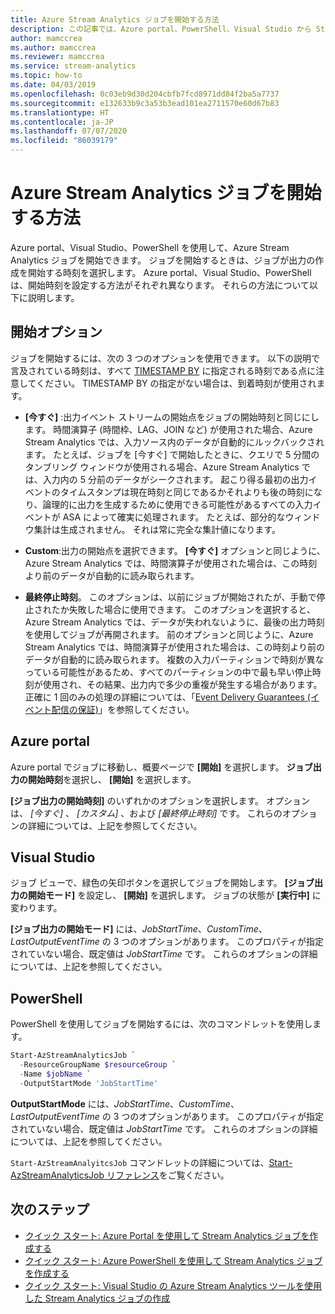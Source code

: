 ```yaml
---
title: Azure Stream Analytics ジョブを開始する方法
description: この記事では、Azure portal、PowerShell、Visual Studio から Stream Analytics ジョブを開始する方法について説明します。
author: mamccrea
ms.author: mamccrea
ms.reviewer: mamccrea
ms.service: stream-analytics
ms.topic: how-to
ms.date: 04/03/2019
ms.openlocfilehash: 0c03eb9d30d204cbfb7fcd8971dd84f2ba5a7737
ms.sourcegitcommit: e132633b9c3a53b3ead101ea2711570e60d67b83
ms.translationtype: HT
ms.contentlocale: ja-JP
ms.lasthandoff: 07/07/2020
ms.locfileid: "86039179"
---
```

# <a name="how-to-start-an-azure-stream-analytics-job"></a>Azure Stream Analytics ジョブを開始する方法

Azure portal、Visual Studio、PowerShell を使用して、Azure Stream Analytics ジョブを開始できます。 ジョブを開始するときは、ジョブが出力の作成を開始する時刻を選択します。 Azure portal、Visual Studio、PowerShell は、開始時刻を設定する方法がそれぞれ異なります。 それらの方法について以下に説明します。

## <a name="start-options"></a>開始オプション
ジョブを開始するには、次の 3 つのオプションを使用できます。 以下の説明で言及されている時刻は、すべて [TIMESTAMP BY](https://docs.microsoft.com/stream-analytics-query/timestamp-by-azure-stream-analytics) に指定される時刻である点に注意してください。 TIMESTAMP BY の指定がない場合は、到着時刻が使用されます。
* **[今すぐ]** :出力イベント ストリームの開始点をジョブの開始時刻と同じにします。 時間演算子 (時間枠、LAG、JOIN など) が使用された場合、Azure Stream Analytics では、入力ソース内のデータが自動的にルックバックされます。 たとえば、ジョブを [今すぐ] で開始したときに、クエリで 5 分間のタンブリング ウィンドウが使用される場合、Azure Stream Analytics では、入力内の 5 分前のデータがシークされます。
起こり得る最初の出力イベントのタイムスタンプは現在時刻と同じであるかそれよりも後の時刻になり、論理的に出力を生成するために使用できる可能性があるすべての入力イベントが ASA によって確実に処理されます。 たとえば、部分的なウィンドウ集計は生成されません。 それは常に完全な集計値になります。

* **Custom**:出力の開始点を選択できます。 **[今すぐ]** オプションと同じように、Azure Stream Analytics では、時間演算子が使用された場合は、この時刻より前のデータが自動的に読み取られます。 

* **最終停止時刻**。 このオプションは、以前にジョブが開始されたが、手動で停止されたか失敗した場合に使用できます。 このオプションを選択すると、Azure Stream Analytics では、データが失われないように、最後の出力時刻を使用してジョブが再開されます。 前のオプションと同じように、Azure Stream Analytics では、時間演算子が使用された場合は、この時刻より前のデータが自動的に読み取られます。 複数の入力パーティションで時刻が異なっている可能性があるため、すべてのパーティションの中で最も早い停止時刻が使用され、その結果、出力内で多少の重複が発生する場合があります。 正確に 1 回のみの処理の詳細については、「[Event Delivery Guarantees (イベント配信の保証)](https://docs.microsoft.com/stream-analytics-query/event-delivery-guarantees-azure-stream-analytics)」を参照してください。


## <a name="azure-portal"></a>Azure portal

Azure portal でジョブに移動し、概要ページで **[開始]** を選択します。 **ジョブ出力の開始時刻**を選択し、 **[開始]** を選択します。

**[ジョブ出力の開始時刻]** のいずれかのオプションを選択します。 オプションは、 *[今すぐ]* 、 *[カスタム]* 、および *[最終停止時刻]* です。 これらのオプションの詳細については、上記を参照してください。

## <a name="visual-studio"></a>Visual Studio

ジョブ ビューで、緑色の矢印ボタンを選択してジョブを開始します。 **[ジョブ出力の開始モード]** を設定し、 **[開始]** を選択します。 ジョブの状態が **[実行中]** に変わります。

**[ジョブ出力の開始モード]** には、*JobStartTime*、*CustomTime*、*LastOutputEventTime* の 3 つのオプションがあります。 このプロパティが指定されていない場合、既定値は *JobStartTime* です。 これらのオプションの詳細については、上記を参照してください。


## <a name="powershell"></a>PowerShell

PowerShell を使用してジョブを開始するには、次のコマンドレットを使用します。

```powershell
Start-AzStreamAnalyticsJob `
  -ResourceGroupName $resourceGroup `
  -Name $jobName `
  -OutputStartMode 'JobStartTime'
```

**OutputStartMode** には、*JobStartTime*、*CustomTime*、*LastOutputEventTime* の 3 つのオプションがあります。 このプロパティが指定されていない場合、既定値は *JobStartTime* です。 これらのオプションの詳細については、上記を参照してください。

`Start-AzStreamAnalyitcsJob` コマンドレットの詳細については、[Start-AzStreamAnalyticsJob リファレンス](/powershell/module/az.streamanalytics/start-azstreamanalyticsjob)をご覧ください。

## <a name="next-steps"></a>次のステップ

* [クイック スタート: Azure Portal を使用して Stream Analytics ジョブを作成する](stream-analytics-quick-create-portal.md)
* [クイック スタート: Azure PowerShell を使用して Stream Analytics ジョブを作成する](stream-analytics-quick-create-powershell.md)
* [クイック スタート: Visual Studio の Azure Stream Analytics ツールを使用した Stream Analytics ジョブの作成](stream-analytics-quick-create-vs.md)
